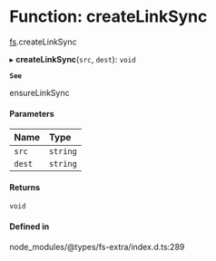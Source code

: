 # Function: createLinkSync

[fs](../modules/fs.md).createLinkSync

▸ **createLinkSync**(`src`, `dest`): `void`

**`See`**

ensureLinkSync

#### Parameters

| Name | Type |
| :------ | :------ |
| `src` | `string` |
| `dest` | `string` |

#### Returns

`void`

#### Defined in

node_modules/@types/fs-extra/index.d.ts:289
